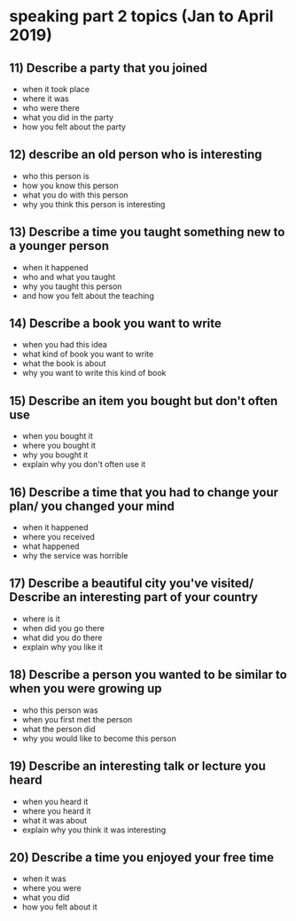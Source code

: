 # speaking part 2 topics (Jan to April 2019)

## 11) Describe a party that you joined

- when it took place
- where it was
- who were there
- what you did in the party
- how you felt about the party

## 12) describe an old person who is interesting

- who this person is
- how you know this person
- what you do with this person
- why you think this person is interesting

## 13) Describe a time you taught something new to a younger person

- when it happened
- who and what you taught
- why you taught this person
- and how you felt about the teaching

## 14) Describe a book you want to write

- when you had this idea
- what kind of book you want to write
- what the book is about
- why you want to write this kind of book

## 15) Describe an item you bought but don't often use

- when you bought it
- where you bought it
- why you bought it
- explain why you don't often use it

## 16) Describe a time that you had to change your plan/ you changed your mind

- when it happened
- where you received
- what happened
- why the service was horrible

## 17) Describe a beautiful city you've visited/ Describe an interesting part of your country

- where is it
- when did you go there
- what did you do there
- explain why you like it

## 18) Describe a person you wanted to be similar to when you were growing up

- who this person was
- when you first met the person
- what the person did
- why you would like to become this person

## 19) Describe an interesting talk or lecture you heard

- when you heard it
- where you heard it
- what it was about
- explain why you think it was interesting

## 20) Describe a time you enjoyed your free time

- when it was
- where you were
- what you did
- how you felt about it
